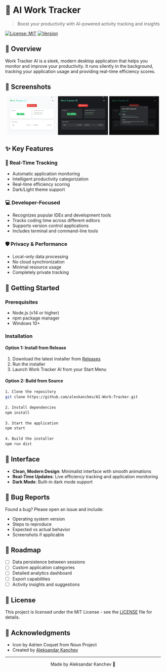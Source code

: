 # 🎯 AI Work Tracker

> Boost your productivity with AI-powered activity tracking and insights

[![License: MIT](https://img.shields.io/badge/License-MIT-yellow.svg)](https://opensource.org/licenses/MIT)
[![Version](https://img.shields.io/badge/version-1.1.0-blue.svg)](https://github.com/alexkanchev/work-tracker-ai/releases)

## 📖 Overview

Work Tracker AI is a sleek, modern desktop application that helps you monitor and improve your productivity. It runs silently in the background, tracking your application usage and providing real-time efficiency scores.

## 🎨 Screenshots

<div align="center">
  <img src="assets/screenshots/whitemode.png" alt="Light Mode" width="32%" />
  <img src="assets/screenshots/darkmode.png" alt="Dark Mode" width="32%" />
  <img src="assets/screenshots/credits.png" alt="Credits" width="32%" />
</div>

## ✨ Key Features

### 🎯 Real-Time Tracking
- Automatic application monitoring
- Intelligent productivity categorization
- Real-time efficiency scoring
- Dark/Light theme support

### 💻 Developer-Focused
- Recognizes popular IDEs and development tools
- Tracks coding time across different editors
- Supports version control applications
- Includes terminal and command-line tools

### 🛡️ Privacy & Performance
- Local-only data processing
- No cloud synchronization
- Minimal resource usage
- Completely private tracking

## 🚀 Getting Started

### Prerequisites
- Node.js (v14 or higher)
- npm package manager
- Windows 10+

### Installation

#### Option 1: Install from Release
1. Download the latest installer from [Releases](https://github.com/alexkanchev/work-tracker-ai/releases)
2. Run the installer
3. Launch Work Tracker AI from your Start Menu

#### Option 2: Build from Source
```bash
1. Clone the repository
git clone https://github.com/alexkanchev/AI-Work-Tracker.git

2. Install dependencies
npm install

3. Start the application
npm start

4. Build the installer
npm run dist
```

## 🎨 Interface

- **Clean, Modern Design**: Minimalist interface with smooth animations
- **Real-Time Updates**: Live efficiency tracking and application monitoring
- **Dark Mode**: Built-in dark mode support

## 🐛 Bug Reports

Found a bug? Please open an issue and include:
- Operating system version
- Steps to reproduce
- Expected vs actual behavior
- Screenshots if applicable

## 🔮 Roadmap

- [ ] Data persistence between sessions
- [ ] Custom application categories
- [ ] Detailed analytics dashboard
- [ ] Export capabilities
- [ ] Activity insights and suggestions

## 📄 License

This project is licensed under the MIT License - see the [LICENSE](LICENSE.txt) file for details.

## 🙏 Acknowledgments

- Icon by Adrien Coquet from Noun Project
- Created by [Aleksandar Kanchev](https://github.com/alexkanchev)

---

<div align="center">
Made by Aleksandar Kanchev 💖
</div>
